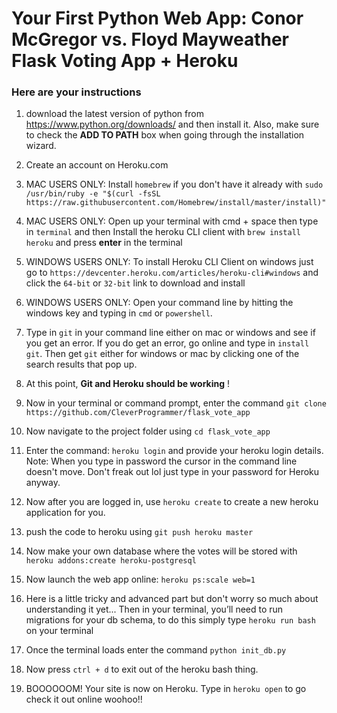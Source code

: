 ﻿# Your First Python Web App: Conor McGregor vs. Floyd Mayweather Flask Voting App + Heroku

### Here are your instructions
1. download the latest version of python from https://www.python.org/downloads/ and then install it. Also, make sure to check the **ADD TO PATH** box when going through the installation wizard.


2. Create an account on Heroku.com


3. MAC USERS ONLY: Install `homebrew` if you don't have it already with `sudo /usr/bin/ruby -e "$(curl -fsSL https://raw.githubusercontent.com/Homebrew/install/master/install)"`


4. MAC USERS ONLY: Open up your terminal with cmd + space then type in `terminal` and then Install the heroku CLI client with `brew install heroku` and press **enter** in the terminal


5. WINDOWS USERS ONLY: To install Heroku CLI Client on windows just go to `https://devcenter.heroku.com/articles/heroku-cli#windows` and click the `64-bit` or `32-bit` link to download and install


6. WINDOWS USERS ONLY: Open your command line by hitting the windows key and typing in `cmd` or `powershell`.


7. Type in `git` in your command line either on mac or windows and see if you get an error. If you do get an error, go online and type in `install git`. Then get `git` either for windows or mac by clicking one of the search results that pop up.


8. At this point, **Git and Heroku should be working**
!

9. Now in your terminal or command prompt, enter the command `git clone https://github.com/CleverProgrammer/flask_vote_app`


10. Now navigate to the project folder using `cd flask_vote_app`


11. Enter the command: `heroku login` and provide your heroku login details. Note: When you type in password the cursor in the command line doesn't move. Don't freak out lol just type in your password for Heroku anyway.


12. Now after you are logged in, use `heroku create` to create a new heroku application for you.


13. push the code to heroku using `git push heroku master`


14. Now make your own database where the votes will be stored with `heroku addons:create heroku-postgresql`


15. Now launch the web app online: `heroku ps:scale web=1`


16. Here is a little tricky and advanced part but don't worry so much about understanding it yet... Then in your terminal, you’ll need to run migrations for your db schema, to do this simply type `heroku run bash` on your terminal


17. Once the terminal loads enter the command `python init_db.py`


18. Now press `ctrl + d` to exit out of the heroku bash thing.


19. BOOOOOOM! Your site is now on Heroku. Type in `heroku open` to go check it out online woohoo!!
